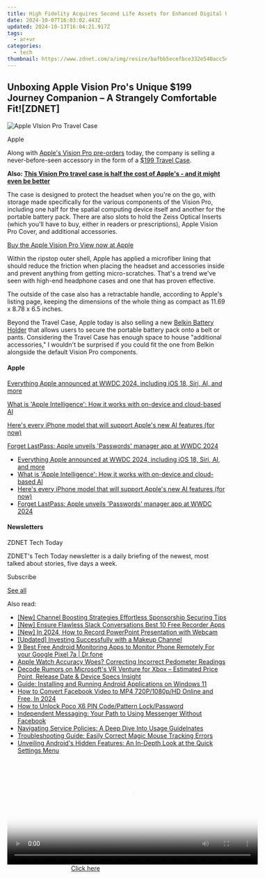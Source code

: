 ```yaml
---
title: High Fidelity Acquires Second Life Assets for Enhanced Digital Universe - Insights From ZDNet
date: 2024-10-07T16:03:02.443Z
updated: 2024-10-13T16:04:21.917Z
tags:
  - ar+vr
categories:
  - tech
thumbnail: https://www.zdnet.com/a/img/resize/bafbb5ecefbce332e540acc5dd2e0be530db7ffc/2022/01/13/62d262d1-1cd9-4475-844c-860d2851f1a4/second-life.jpg?width=278&height=156&fit=crop&auto=webp
---
```


## Unboxing Apple Vision Pro's Unique $199 Journey Companion – A Strangely Comfortable Fit![ZDNET]

![Apple VIsion Pro Travel Case](https://www.zdnet.com/a/img/resize/b07d9a769e671d04883cadfa09baa93ea1fc4cdb/2024/01/19/9d6b9ecf-7934-48a0-a59e-55d05345ecb2/mw2f3.jpg?auto=webp&precrop=1000,562,x0,y196&width=1280)

Apple

Along with [Apple's Vision Pro pre-orders](https://apple.sjv.io/c/159047/435031/7613?&sharedid=zdnet&partnerpropertyid=1980086&u=https%3A%2F%2Fwww.apple.com%2Fapple-vision-pro%2F&subId1=zd-%5F%5FCOM%5FCLICK%5FID%5F%5F-dtp) today, the company is selling a never-before-seen accessory in the form of a [$199 Travel Case](https://apple.sjv.io/c/159047/435031/7613?&sharedid=zdnet&partnerpropertyid=1980086&u=https%3A%2F%2Fwww.apple.com%2Fshop%2Fproduct%2FMW2F3LL%2FA%2Fapple-vision-pro-travel-case&subId1=zd-%5F%5FCOM%5FCLICK%5FID%5F%5F-dtp).

**Also: [This Vision Pro travel case is half the cost of Apple's - and it might even be better](https://www.zdnet.com/article/this-vision-pro-travel-case-is-half-the-cost-of-apples-and-it-might-even-be-better-nice-dot-1/)**

The case is designed to protect the headset when you're on the go, with storage made specifically for the various components of the Vision Pro, including one half for the spatial computing device itself and another for the portable battery pack. There are also slots to hold the Zeiss Optical Inserts (which you'll have to buy, either in readers or prescriptions), Apple Vision Pro Cover, and additional accessories.

[Buy the Apple Vision Pro View now at Apple](https://apple.sjv.io/c/159047/435031/7613?&sharedid=zdnet&partnerpropertyid=1980086&u=https%3A%2F%2Fwww.apple.com%2Fapple-vision-pro%2F&subId1=zd-%5F%5FCOM%5FCLICK%5FID%5F%5F-dtp)

Within the ripstop outer shell, Apple has applied a microfiber lining that should reduce the friction when placing the headset and accessories inside and prevent anything from getting micro-scratches. That's a trend we've seen with high-end headphone cases and one that has proven effective.

The outside of the case also has a retractable handle, according to Apple's listing page, keeping the dimensions of the whole thing as compact as 11.69 x 8.78 x 6.5 inches.

Beyond the Travel Case, Apple today is also selling a new [Belkin Battery Holder](https://apple.sjv.io/c/159047/435031/7613?&sharedid=zdnet&partnerpropertyid=1980086&u=https%3A%2F%2Fwww.apple.com%2Fshop%2Fproduct%2FHRDR2ZM%2FA%2Fbelkin-battery-holder-for-apple-vision-pro&subId1=zd-%5F%5FCOM%5FCLICK%5FID%5F%5F-dtp) that allows users to secure the portable battery pack onto a belt or pants. Considering the Travel Case has enough space to house "additional accessories," I wouldn't be surprised if you could fit the one from Belkin alongside the default Vision Pro components.

#### Apple

[Everything Apple announced at WWDC 2024, including iOS 18, Siri, AI, and more](https://www.zdnet.com/article/every-new-feature-apple-unveiled-for-iphone-ipad-mac-and-more-this-fall-including-ai/ "Everything Apple announced at WWDC 2024, including iOS 18, Siri, AI, and more")

[What is 'Apple Intelligence': How it works with on-device and cloud-based AI](https://www.zdnet.com/article/what-is-apple-intelligence-everything-to-know-about-ai-features-coming-to-iphones-macs-and-ipads/ "What is 'Apple Intelligence': How it works with on-device and cloud-based AI")

[Here's every iPhone model that will support Apple's new AI features (for now)](https://www.zdnet.com/article/ios-18-1-update-every-iphone-model-that-will-support-apples-new-ai-features-for-now/ "Here's every iPhone model that will support Apple's new AI features (for now)")

[Forget LastPass: Apple unveils 'Passwords' manager app at WWDC 2024](https://www.zdnet.com/article/forget-lastpass-apple-unveils-passwords-manager-app-at-wwdc-2024/ "Forget LastPass: Apple unveils 'Passwords' manager app at WWDC 2024")

* [Everything Apple announced at WWDC 2024, including iOS 18, Siri, AI, and more](https://www.zdnet.com/article/every-new-feature-apple-unveiled-for-iphone-ipad-mac-and-more-this-fall-including-ai/ "Everything Apple announced at WWDC 2024, including iOS 18, Siri, AI, and more")
* [What is 'Apple Intelligence': How it works with on-device and cloud-based AI](https://www.zdnet.com/article/what-is-apple-intelligence-everything-to-know-about-ai-features-coming-to-iphones-macs-and-ipads/ "What is 'Apple Intelligence': How it works with on-device and cloud-based AI")
* [Here's every iPhone model that will support Apple's new AI features (for now)](https://www.zdnet.com/article/ios-18-1-update-every-iphone-model-that-will-support-apples-new-ai-features-for-now/ "Here's every iPhone model that will support Apple's new AI features (for now)")
* [Forget LastPass: Apple unveils 'Passwords' manager app at WWDC 2024](https://www.zdnet.com/article/forget-lastpass-apple-unveils-passwords-manager-app-at-wwdc-2024/ "Forget LastPass: Apple unveils 'Passwords' manager app at WWDC 2024")

#### Newsletters

ZDNET Tech Today

ZDNET's Tech Today newsletter is a daily briefing of the newest, most talked about stories, five days a week.

 Subscribe

[See all](https://www.zdnet.com/newsletters/)

<ins class="adsbygoogle"
     style="display:block"
     data-ad-format="autorelaxed"
     data-ad-client="ca-pub-7571918770474297"
     data-ad-slot="1223367746"></ins>

<ins class="adsbygoogle"
     style="display:block"
     data-ad-client="ca-pub-7571918770474297"
     data-ad-slot="8358498916"
     data-ad-format="auto"
     data-full-width-responsive="true"></ins>

<span class="atpl-alsoreadstyle">Also read:</span>
<div><ul>
<li><a href="https://youtube-clips.techidaily.com/new-channel-boosting-strategies-effortless-sponsorship-securing-tips/"><u>[New] Channel Boosting Strategies Effortless Sponsorship Securing Tips</u></a></li>
<li><a href="https://desktop-recording.techidaily.com/new-ensure-flawless-slack-conversations-best-10-free-recorder-apps/"><u>[New] Ensure Flawless Slack Conversations Best 10 Free Recorder Apps</u></a></li>
<li><a href="https://screen-activity-recording.techidaily.com/new-in-2024-how-to-record-powerpoint-presentation-with-webcam/"><u>[New] In 2024, How to Record PowerPoint Presentation with Webcam</u></a></li>
<li><a href="https://youtube-tips.techidaily.com/ed-investing-successfully-with-a-makeup-channel/"><u>[Updated] Investing Successfully with a Makeup Channel</u></a></li>
<li><a href="https://android-location.techidaily.com/9-best-free-android-monitoring-apps-to-monitor-phone-remotely-for-your-google-pixel-7a-drfone-by-drfone-virtual/"><u>9 Best Free Android Monitoring Apps to Monitor Phone Remotely For your Google Pixel 7a | Dr.fone</u></a></li>
<li><a href="https://technical-tips.techidaily.com/apple-watch-accuracy-woes-correcting-incorrect-pedometer-readings/"><u>Apple Watch Accuracy Woes? Correcting Incorrect Pedometer Readings</u></a></li>
<li><a href="https://technical-tips.techidaily.com/decode-rumors-on-microsofts-vr-venture-for-xbox-estimated-price-point-release-date-and-device-specs-insight/"><u>Decode Rumors on Microsoft's VR Venture for Xbox – Estimated Price Point, Release Date & Device Specs Insight</u></a></li>
<li><a href="https://technical-tips.techidaily.com/guide-installing-and-running-android-applications-on-windows-11/"><u>Guide: Installing and Running Android Applications on Windows 11</u></a></li>
<li><a href="https://facebook-videos.techidaily.com/how-to-convert-facebook-video-to-mp4-720p1080phd-online-and-free-in-2024/"><u>How to Convert Facebook Video to MP4 720P/1080p/HD Online and Free, In 2024</u></a></li>
<li><a href="https://easy-unlock-android.techidaily.com/how-to-unlock-poco-x6-pin-codepattern-lockpassword-by-drfone-android/"><u>How to Unlock Poco X6 PIN Code/Pattern Lock/Password</u></a></li>
<li><a href="https://technical-tips.techidaily.com/independent-messaging-your-path-to-using-messenger-without-facebook/"><u>Independent Messaging: Your Path to Using Messenger Without Facebook</u></a></li>
<li><a href="https://tech-renaissance.techidaily.com/navigating-service-policies-a-deep-dive-into-usage-guidelnates/"><u>Navigating Service Policies: A Deep Dive Into Usage Guidelnates</u></a></li>
<li><a href="https://technical-tips.techidaily.com/troubleshooting-guide-easily-correct-magic-mouse-tracking-errors/"><u>Troubleshooting Guide: Easily Correct Magic Mouse Tracking Errors</u></a></li>
<li><a href="https://tech-renaissance.techidaily.com/1722903821573-unveiling-androids-hidden-features-an-in-depth-look-at-the-quick-settings-menu/"><u>Unveiling Android's Hidden Features: An In-Depth Look at the Quick Settings Menu</u></a></li>
</ul></div>

<!-- affiliate ads begin -->
<span id="1983549">
					<video width="576" height="240" style="cursor:pointer"
           poster="//a.impactradius-go.com/display-clicktoplayimage/1983549.png"
           onclick="if(!this.playClicked){this.play();this.setAttribute('controls',true);this.playClicked=true;}">
	   <source src="//a.impactradius-go.com/display-ad/22993-1983549">
	   <img src="//a.impactradius-go.com/display-clicktoplayimage/1983549.png" style="border: none; height: 100%; width: 100%; object-fit: contain">
	</video>
	<div style="width:360px;text-align:center"><a href="javascript:window.open(decodeURIComponent('https%3A%2F%2Fhomestyler.sjv.io%2Fc%2F5597632%2F1983549%2F22993'), '_blank');void(0);">Click here</a></div>
</span>
<img height="0" width="0" src="https://imp.pxf.io/i/5597632/1983549/22993" style="position:absolute;visibility:hidden;" border="0" />
<!-- affiliate ads end -->


